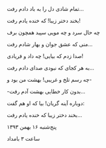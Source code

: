 <!-- 
.. title: بخند
.. slug: bekhand
.. date: 2015-11-30 22:18:29 UTC
.. tags: غزل
.. category: 
.. link: 
.. description: 
.. type: text
-->

تمام شادی دل را به باد دادم رفت...

بخند دختر زیبا! که خنده یادم رفت!

چه حال سرد و چه مویی سپید همچون برف

منی که عشق جوان و بهار شادم رفت...

صدا زدم که بیایی! چه داد و فریادی!

به هر کجای که نبودی صدای دادم رفت...

چه رسم تلخ و غریبی! بهشت من بود و-

-بدون کار خطایی بهشت آدم رفت...

دوباره آینه گریان! بیا که او هم گفت:

بخند دختر زیبا که خنده یادم رفت...


پنج‌شنبه ۱۶ بهمن ۱۳۹۳

ساعت ۳ بامداد
